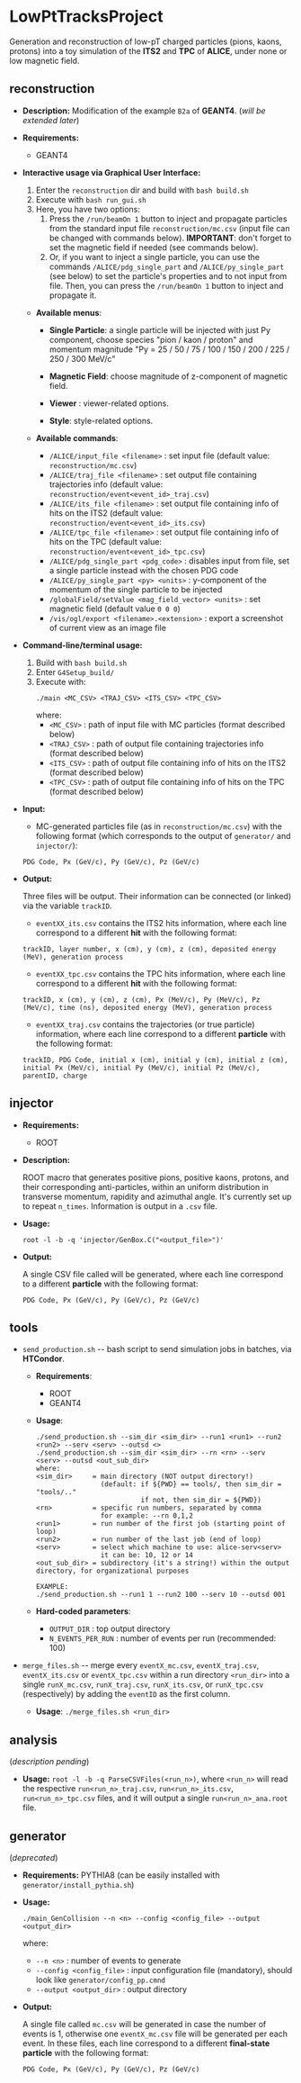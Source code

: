 # **LowPtTracksProject**

Generation and reconstruction of low-pT charged particles (pions, kaons, protons) into a toy simulation of the **ITS2** and **TPC** of **ALICE**, under none or low magnetic field.

## **reconstruction**

- **Description:** Modification of the example `B2a` of **GEANT4**. (_will be extended later_)

- **Requirements:**

  - GEANT4

- **Interactive usage via Graphical User Interface:**

  1. Enter the `reconstruction` dir and build with `bash build.sh`
  2. Execute with `bash run_gui.sh`
  3. Here, you have two options:
     1. Press the `/run/beamOn 1` button to inject and propagate particles from the standard input file `reconstruction/mc.csv` (input file can be changed with commands below). **IMPORTANT**: don't forget to set the magnetic field if needed (see commands below).
     2. Or, if you want to inject a single particle, you can use the commands `/ALICE/pdg_single_part` and `/ALICE/py_single_part` (see below) to set the particle's properties and to not input from file. Then, you can press the `/run/beamOn 1` button to inject and propagate it.

  - **Available menus**:

    - **Single Particle**: a single particle will be injected with just Py component, choose species "pion / kaon / proton" and momentum magnitude "Py = 25 / 50 / 75 / 100 / 150 / 200 / 225 / 250 / 300 MeV/c"

    - **Magnetic Field**: choose magnitude of z-component of magnetic field.

    - **Viewer** : viewer-related options.

    - **Style**: style-related options.

  - **Available commands**:

    - `/ALICE/input_file <filename>` : set input file (default value: `reconstruction/mc.csv`)
    - `/ALICE/traj_file <filename>` : set output file containing trajectories info (default value: `reconstruction/event<event_id>_traj.csv`)
    - `/ALICE/its_file <filename>` : set output file containing info of hits on the ITS2 (default value: `reconstruction/event<event_id>_its.csv`)
    - `/ALICE/tpc_file <filename>` : set output file containing info of hits on the TPC (default value: `reconstruction/event<event_id>_tpc.csv`)
    - `/ALICE/pdg_single_part <pdg_code>` : disables input from file, set a single particle instead with the chosen PDG code
    - `/ALICE/py_single_part <py> <units>` : y-component of the momentum of the single particle to be injected
    - `/globalField/setValue <mag_field_vector> <units>` : set magnetic field (default value `0 0 0`)
    - `/vis/ogl/export <filename>.<extension>` : export a screenshot of current view as an image file

- **Command-line/terminal usage:**

  1. Build with `bash build.sh`
  2. Enter `G4Setup_build/`
  3. Execute with:
     ```
     ./main <MC_CSV> <TRAJ_CSV> <ITS_CSV> <TPC_CSV>
     ```
     where:
     - `<MC_CSV>` : path of input file with MC particles (format described below)
     - `<TRAJ_CSV>` : path of output file containing trajectories info (format described below)
     - `<ITS_CSV>` : path of output file containing info of hits on the ITS2 (format described below)
     - `<TPC_CSV>` : path of output file containing info of hits on the TPC (format described below)

- **Input:**

  - MC-generated particles file (as in `reconstruction/mc.csv`) with the following format (which corresponds to the output of `generator/` and `injector/`):

  ```
  PDG Code, Px (GeV/c), Py (GeV/c), Pz (GeV/c)
  ```

- **Output:**

  Three files will be output. Their information can be connected (or linked) via the variable `trackID`.

  - `eventXX_its.csv` contains the ITS2 hits information, where each line correspond to a different **hit** with the following format:

  ```
  trackID, layer number, x (cm), y (cm), z (cm), deposited energy (MeV), generation process
  ```

  - `eventXX_tpc.csv` contains the TPC hits information, where each line correspond to a different **hit** with the following format:

  ```
  trackID, x (cm), y (cm), z (cm), Px (MeV/c), Py (MeV/c), Pz (MeV/c), time (ns), deposited energy (MeV), generation process
  ```

  - `eventXX_traj.csv` contains the trajectories (or true particle) information, where each line correspond to a different **particle** with the following format:

  ```
  trackID, PDG Code, initial x (cm), initial y (cm), initial z (cm), initial Px (MeV/c), initial Py (MeV/c), initial Pz (MeV/c), parentID, charge
  ```

## **injector**

- **Requirements:**

  - ROOT

- **Description:**

  ROOT macro that generates positive pions, positive kaons, protons, and their corresponding anti-particles, within an uniform distribution in transverse momentum, rapidity and azimuthal angle. It's currently set up to repeat `n_times`. Information is output in a `.csv` file.

- **Usage:**

  ```
  root -l -b -q 'injector/GenBox.C("<output_file>")'
  ```

- **Output:**

  A single CSV file called will be generated, where each line correspond to a different **particle** with the following format:

  ```
  PDG Code, Px (GeV/c), Py (GeV/c), Pz (GeV/c)
  ```

## **tools**

- `send_production.sh` -- bash script to send simulation jobs in batches, via **HTCondor**.

  - **Requirements**:

    - ROOT
    - GEANT4

  - **Usage**:

    ```
    ./send_production.sh --sim_dir <sim_dir> --run1 <run1> --run2 <run2> --serv <serv> --outsd <>
    ./send_production.sh --sim_dir <sim_dir> --rn <rn> --serv <serv> --outsd <out_sub_dir>
    where:
    <sim_dir>     = main directory (NOT output directory!)
                    (default: if ${PWD} == tools/, then sim_dir = "tools/.."
                              if not, then sim_dir = ${PWD})
    <rn>          = specific run numbers, separated by comma
                    for example: --rn 0,1,2
    <run1>        = run number of the first job (starting point of loop)
    <run2>        = run number of the last job (end of loop)
    <serv>        = select which machine to use: alice-serv<serv>
                    it can be: 10, 12 or 14
    <out_sub_dir> = subdirectory (it's a string!) within the output directory, for organizational purposes

    EXAMPLE:
    ./send_production.sh --run1 1 --run2 100 --serv 10 --outsd 001
    ```

  - **Hard-coded parameters**:

    - `OUTPUT_DIR` : top output directory
    - `N_EVENTS_PER_RUN` : number of events per run (recommended: 100)

- `merge_files.sh` -- merge every `eventX_mc.csv`, `eventX_traj.csv`, `eventX_its.csv` or `eventX_tpc.csv` within a run directory `<run_dir>` into a single `runX_mc.csv`, `runX_traj.csv`, `runX_its.csv`, or `runX_tpc.csv` (respectively) by adding the `eventID` as the first column.

  - **Usage**: `./merge_files.sh <run_dir>`

## **analysis**

(_description pending_)

- **Usage:** `root -l -b -q ParseCSVFiles(<run_n>)`, where `<run_n>` will read the respective `run<run_n>_traj.csv`, `run<run_n>_its.csv`, `run<run_n>_tpc.csv` files, and it will output a single `run<run_n>_ana.root` file.

## **generator**

(_deprecated_)

- **Requirements:** PYTHIA8 (can be easily installed with `generator/install_pythia.sh`)

- **Usage:**

  ```
  ./main_GenCollision --n <n> --config <config_file> --output <output_dir>
  ```

  where:

  - `--n <n>` : number of events to generate
  - `--config <config_file>` : input configuration file (mandatory), should look like `generator/config_pp.cmnd`
  - `--output <output_dir>` : output directory

- **Output:**

  A single file called `mc.csv` will be generated in case the number of events is 1, otherwise one `eventX_mc.csv` file will be generated per each event. In these files, each line correspond to a different **final-state particle** with the following format:

  ```
  PDG Code, Px (GeV/c), Py (GeV/c), Pz (GeV/c)
  ```
